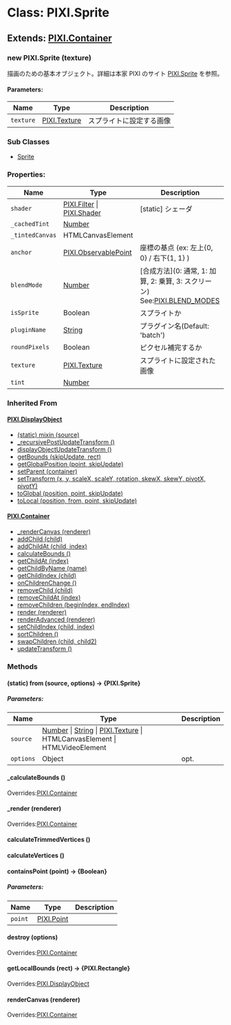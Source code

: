 # Class: PIXI.Sprite

## Extends: [PIXI.Container](PIXI.Container.md)

### new PIXI.Sprite (texture)
描画のための基本オブジェクト。詳細は本家 PIXI のサイト [PIXI.Sprite](http://pixijs.download/release/docs/PIXI.Sprite.html) を参照。

#### Parameters:

| Name | Type | Description |
| --- | --- | --- |
| `texture` | [PIXI.Texture](http://pixijs.download/release/docs/PIXI.Texture.html) |  スプライトに設定する画像 |


### Sub Classes

* [Sprite](Sprite.md) 


### Properties:

| Name | Type | Description |
| --- | --- | --- |
| `shader` | [PIXI.Filter](http://pixijs.download/release/docs/PIXI.Filter.html) \| [PIXI.Shader](http://pixijs.download/release/docs/PIXI.Shader.html) | [static] シェーダ|
| `_cachedTint` | [Number](Number.md) |  |
| `_tintedCanvas` | HTMLCanvasElement |  |
| `anchor` | [PIXI.ObservablePoint](http://pixijs.download/release/docs/PIXI.ObservablePoint.html) |座標の基点 (ex: 左上{0, 0} / 右下{1, 1} ) |
| `blendMode` | [Number](Number.md) | [合成方法](0: 通常, 1: 加算, 2: 乗算, 3: スクリーン)<br/>See:[PIXI.BLEND_MODES](PIXI.BLEND_MODES) |
| `isSprite` | Boolean | スプライトか |
| `pluginName` | [String](String.md) | プラグイン名(Default: 'batch') |
| `roundPixels` | Boolean | ピクセル補完するか |
| `texture` | [PIXI.Texture](http://pixijs.download/release/docs/PIXI.Texture.html) | スプライトに設定された画像 |
| `tint` | [Number](Number.md) |  |


### Inherited From

#### [PIXI.DisplayObject](PIXI.DisplayObject.md)

* [(static) mixin (source)](PIXI.DisplayObject.md#static-mixin-source)
* [\_recursivePostUpdateTransform ()](PIXI.DisplayObject.md#_recursivepostupdatetransform-)
* [displayObjectUpdateTransform ()](PIXI.DisplayObject.md#displayobjectupdatetransform-)
* [getBounds (skipUpdate, rect)](PIXI.DisplayObject.md#getbounds-skipupdate-rect--pixirectangle)
* [getGlobalPosition (point, skipUpdate)](PIXI.DisplayObject.md#getglobalposition-point-skipupdate--pixipoint)
* [setParent (container)](PIXI.DisplayObject.md#setparent-container--pixicontainer)
* [setTransform (x, y, scaleX, scaleY, rotation, skewX, skewY, pivotX, pivotY)](PIXI.DisplayObject.md#settransform-x-y-scalex-scaley-rotation-skewx-skewy-pivotx-pivoty--pixidisplayobject)
* [toGlobal (position, point, skipUpdate)](PIXI.DisplayObject.md#toglobal-position-point-skipupdate--pixipoint)
* [toLocal (position, from, point, skipUpdate)](PIXI.DisplayObject.md#tolocal-position-from-point-skipupdate--pixipoint)


#### [PIXI.Container](PIXI.Container.md)

* [\_renderCanvas (renderer)](PIXI.Container.md#_rendercanvas-renderer)
* [addChild (child) ](PIXI.Container.md#addchild-child--pixidisplayobject)
* [addChildAt (child, index)](PIXI.Container.md#addchildat-child-index--pixidisplayobject)
* [calculateBounds ()](PIXI.Container.md#calculatebounds-)
* [getChildAt (index)](PIXI.Container.md#getchildat-index--pixidisplayobject)
* [getChildByName (name)](PIXI.Container.md#getchildbyname-name--pixidisplayobject)
* [getChildIndex (child)](PIXI.Container.md#getchildindex-child--pixidisplayobject)
* [onChildrenChange ()](PIXI.Container.md#onchildrenchange-)
* [removeChild (child)](PIXI.Container.md#removechild-child--pixidisplayobject)
* [removeChildAt (index)](PIXI.Container.md#removechildat-index--pixidisplayobject)
* [removeChildren (beginIndex, endIndex)](PIXI.Container.md#removechildren-beginindex-endindex--arraypixidisplayobject)
* [render (renderer)](PIXI.Container.md#render-renderer)
* [renderAdvanced (renderer)](PIXI.Container.md#renderadvanced-renderer)
* [setChildIndex (child, index)](PIXI.Container.md#setchildindex-child-index)
* [sortChildren ()](PIXI.Container.md#sortchildren-)
* [swapChildren (child, child2)](PIXI.Container.md#swapchildren-child-child2)
* [updateTransform ()](PIXI.Container.md#updatetransform-)


### Methods

#### (static) from (source, options) → {PIXI.Sprite}

##### Parameters:

| Name | Type | Description |
| --- | --- | --- |
| `source` | [Number](Number.md) \| [String](String.md) \| [PIXI.Texture](http://pixijs.download/release/docs/PIXI.Texture.html) \| HTMLCanvasElement \| HTMLVideoElement |  |
| `options` | Object | opt. |


#### _calculateBounds ()
Overrides:[PIXI.Container](PIXI.Container.md#_calculatebounds-)
 
 
#### _render (renderer)
Overrides:[PIXI.Container](PIXI.Container.md#_render-renderer)
 
 
#### calculateTrimmedVertices ()


#### calculateVertices ()


#### containsPoint (point) → {Boolean}


##### Parameters:

| Name | Type | Description |
| --- | --- | --- |
| `point` | [PIXI.Point](http://pixijs.download/release/docs/PIXI.Point.html) |  |


#### destroy (options)
Overrides:[PIXI.Container](PIXI.Container.md#destroy-options)


#### getLocalBounds (rect) → {PIXI.Rectangle}
Overrides:[PIXI.DisplayObject](PIXI.DisplayObject.md#getlocalbounds-rect--pixirectangle)


#### renderCanvas (renderer)
Overrides:[PIXI.Container](PIXI.Container.md#rendercanvas-renderer)

